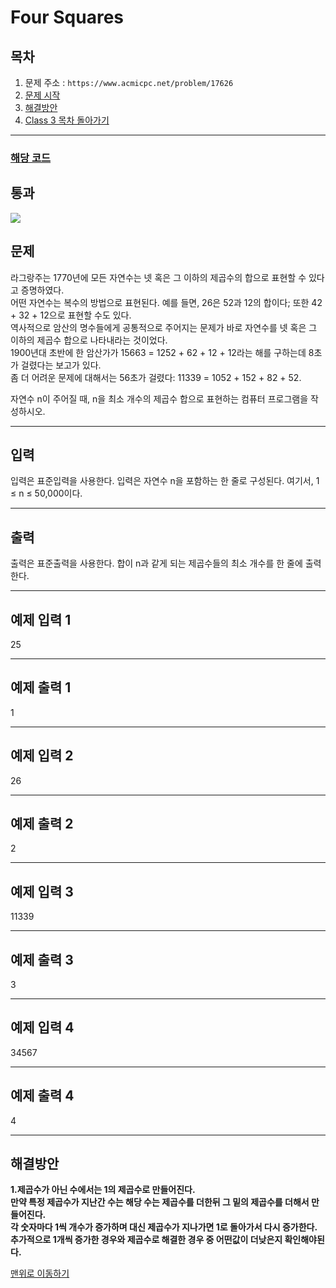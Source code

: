 # Four Squares

## 목차

1. 문제 주소 : `https://www.acmicpc.net/problem/17626`
2. [문제 시작](#문제)
3. [해결방안](#해결방안)
4. [Class 3 목차 돌아가기](../README.md)
___

### [해당 코드](./FourSquares.java)

## 통과

<img src="https://github.com/user-attachments/assets/fb221621-d9ea-4669-8d64-ee3760e0c93d">

## 문제

라그랑주는 1770년에 모든 자연수는 넷 혹은 그 이하의 제곱수의 합으로 표현할 수 있다고 증명하였다.<br>
어떤 자연수는 복수의 방법으로 표현된다. 예를 들면, 26은 52과 12의 합이다; 또한 42 + 32 + 12으로 표현할 수도 있다.<br>
역사적으로 암산의 명수들에게 공통적으로 주어지는 문제가 바로 자연수를 넷 혹은 그 이하의 제곱수 합으로 나타내라는 것이었다.<br>
1900년대 초반에 한 암산가가 15663 = 1252 + 62 + 12 + 12라는 해를 구하는데 8초가 걸렸다는 보고가 있다.<br>
좀 더 어려운 문제에 대해서는 56초가 걸렸다: 11339 = 1052 + 152 + 82 + 52.

자연수 n이 주어질 때, n을 최소 개수의 제곱수 합으로 표현하는 컴퓨터 프로그램을 작성하시오.

___

## 입력

입력은 표준입력을 사용한다. 입력은 자연수 n을 포함하는 한 줄로 구성된다. 여기서, 1 ≤ n ≤ 50,000이다.

___

## 출력

출력은 표준출력을 사용한다. 합이 n과 같게 되는 제곱수들의 최소 개수를 한 줄에 출력한다.

___

## 예제 입력 1

25

---

## 예제 출력 1

1

---

## 예제 입력 2

26

---

## 예제 출력 2

2

---

## 예제 입력 3

11339

---

## 예제 출력 3

3

---

## 예제 입력 4

34567

---

## 예제 출력 4

4

---

## 해결방안
**1.제곱수가 아닌 수에서는 1의 제곱수로 만들어진다.**<br>
**만약 특정 제곱수가 지난간 수는 해당 수는 제곱수를 더한뒤 그 밑의 제곱수를 더해서 만들어진다.** <br>
**각 숫자마다 1씩 개수가 증가하며 대신 제곱수가 지나가면 1로 돌아가서 다시 증가한다.**<br>
**추가적으로 1개씩 증가한 경우와 제곱수로 해결한 경우 중 어떤값이 더낮은지 확인해야된다.**<br>

[맨위로 이동하기](#four-squares)